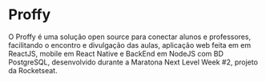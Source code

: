 # Proffy

O Proffy é uma solução open source para conectar alunos e professores, facilitando o encontro e divulgação das aulas, aplicação web feita em em ReactJS, mobile em React Native e BackEnd em NodeJS com BD PostgreSQL, desenvolvido durante a Maratona Next Level Week #2, projeto da Rocketseat.

